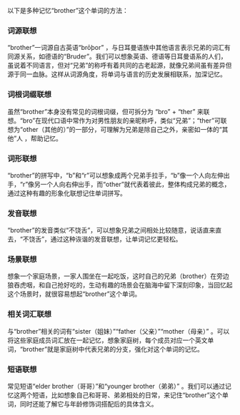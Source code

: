 以下是多种记忆“brother”这个单词的方法：

### 词源联想
“brother”一词源自古英语“brōþor” ，与日耳曼语族中其他语言表示兄弟的词汇有同源关系，如德语的“Bruder”。我们可以想象英语、德语等日耳曼语系的人们，虽说着不同语言，但对“兄弟”的称呼有着共同的古老起源，就像兄弟间虽有差异但源于同一血脉。这样从词源角度，将单词与语言的历史发展相联系，加深记忆。

### 词根词缀联想
虽然“brother”本身没有常见的词根词缀，但可拆分为 “bro” + “ther” 来联想。“bro”在现代口语中常作为对男性朋友的亲昵称呼，类似“兄弟”；“ther”可联想为“other（其他的）”的一部分，可理解为兄弟是除自己之外，亲密如一体的“其他”人 ，帮助记忆。

### 词形联想
“brother”的拼写中，“b”和“r”可以想象成两个兄弟手拉手，“b”像一个人向左伸出手，“r”像另一个人向右伸出手，而“other”就代表着彼此，整体构成兄弟的概念，通过这种有趣的形象化联想记住单词拼写。

### 发音联想
“brother”的发音类似“不饶舌”，可以想象兄弟之间相处比较随意，说话直来直去，“不饶舌”，通过这种诙谐的发音联想，让单词记忆更轻松。

### 场景联想
想象一个家庭场景，一家人围坐在一起吃饭，这时自己的兄弟（brother）在旁边狼吞虎咽，和自己抢好吃的，生动有趣的场景会在脑海中留下深刻印象，当回忆起这个场景时，就很容易想起“brother”这个单词。

### 相关词汇联想
与“brother”相关的词有“sister（姐妹）”“father（父亲）”“mother（母亲）” 。可以将这些家庭成员词汇放在一起记忆，想象家庭树，每个成员对应一个英文单词，“brother”就是家庭树中代表兄弟的分支，强化对这个单词的记忆。

### 短语联想
常见短语“elder brother（哥哥）”和“younger brother（弟弟）” 。我们可以通过记忆这两个短语，比如想象自己和哥哥、弟弟相处的日常，来记住“brother”这个单词，同时还能了解它与年龄修饰词搭配后的具体含义。 